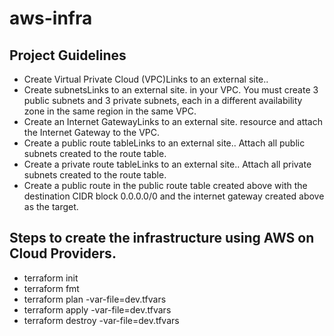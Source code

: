 # aws-infra

## Project Guidelines 
- Create Virtual Private Cloud (VPC)Links to an external site..
- Create subnetsLinks to an external site. in your VPC. You must create 3 public subnets and 3 private subnets, each in a different availability zone in the same region in the same VPC.
- Create an Internet GatewayLinks to an external site. resource and attach the Internet Gateway to the VPC.
- Create a public route tableLinks to an external site.. Attach all public subnets created to the route table.
- Create a private route tableLinks to an external site.. Attach all private subnets created to the route table.
- Create a public route in the public route table created above with the destination CIDR block 0.0.0.0/0 and the internet gateway created above as the target.


## Steps to create the infrastructure using AWS on Cloud Providers.
- terraform init
- terraform fmt
- terraform plan -var-file=dev.tfvars
- terraform apply -var-file=dev.tfvars
- terraform destroy -var-file=dev.tfvars

